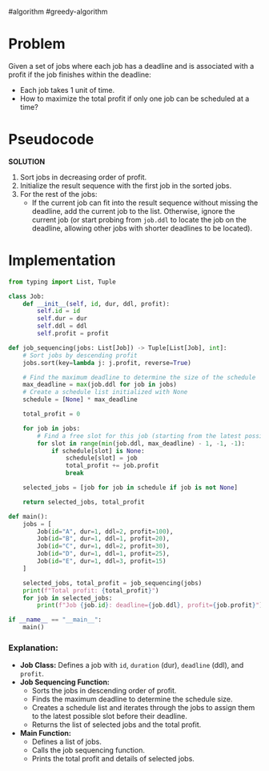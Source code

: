 #algorithm #greedy-algorithm 
# Problem

Given a set of jobs where each job has a deadline and is associated with a profit if the job finishes within the deadline:

- Each job takes 1 unit of time.
- How to maximize the total profit if only one job can be scheduled at a time?

# Pseudocode

**SOLUTION**

1. Sort jobs in decreasing order of profit.
2. Initialize the result sequence with the first job in the sorted jobs.
3. For the rest of the jobs:
   - If the current job can fit into the result sequence without missing the deadline, add the current job to the list. Otherwise, ignore the current job (or start probing from `job.ddl` to locate the job on the deadline, allowing other jobs with shorter deadlines to be located).

# Implementation

```python
from typing import List, Tuple

class Job:
    def __init__(self, id, dur, ddl, profit):
        self.id = id
        self.dur = dur
        self.ddl = ddl
        self.profit = profit

def job_sequencing(jobs: List[Job]) -> Tuple[List[Job], int]:
    # Sort jobs by descending profit
    jobs.sort(key=lambda j: j.profit, reverse=True)

    # Find the maximum deadline to determine the size of the schedule
    max_deadline = max(job.ddl for job in jobs)
    # Create a schedule list initialized with None
    schedule = [None] * max_deadline

    total_profit = 0

    for job in jobs:
        # Find a free slot for this job (starting from the latest possible slot)
        for slot in range(min(job.ddl, max_deadline) - 1, -1, -1):
            if schedule[slot] is None:
                schedule[slot] = job
                total_profit += job.profit
                break

    selected_jobs = [job for job in schedule if job is not None]

    return selected_jobs, total_profit

def main():
    jobs = [
        Job(id="A", dur=1, ddl=2, profit=100),
        Job(id="B", dur=1, ddl=1, profit=20),
        Job(id="C", dur=1, ddl=2, profit=30),
        Job(id="D", dur=1, ddl=1, profit=25),
        Job(id="E", dur=1, ddl=3, profit=15)
    ]

    selected_jobs, total_profit = job_sequencing(jobs)
    print(f"Total profit: {total_profit}")
    for job in selected_jobs:
        print(f"Job {job.id}: deadline={job.ddl}, profit={job.profit}")

if __name__ == "__main__":
    main()
```

### Explanation:
- **Job Class:** Defines a job with `id`, `duration` (dur), `deadline` (ddl), and `profit`.
- **Job Sequencing Function:** 
  - Sorts the jobs in descending order of profit.
  - Finds the maximum deadline to determine the schedule size.
  - Creates a schedule list and iterates through the jobs to assign them to the latest possible slot before their deadline.
  - Returns the list of selected jobs and the total profit.
- **Main Function:** 
  - Defines a list of jobs.
  - Calls the job sequencing function.
  - Prints the total profit and details of selected jobs.